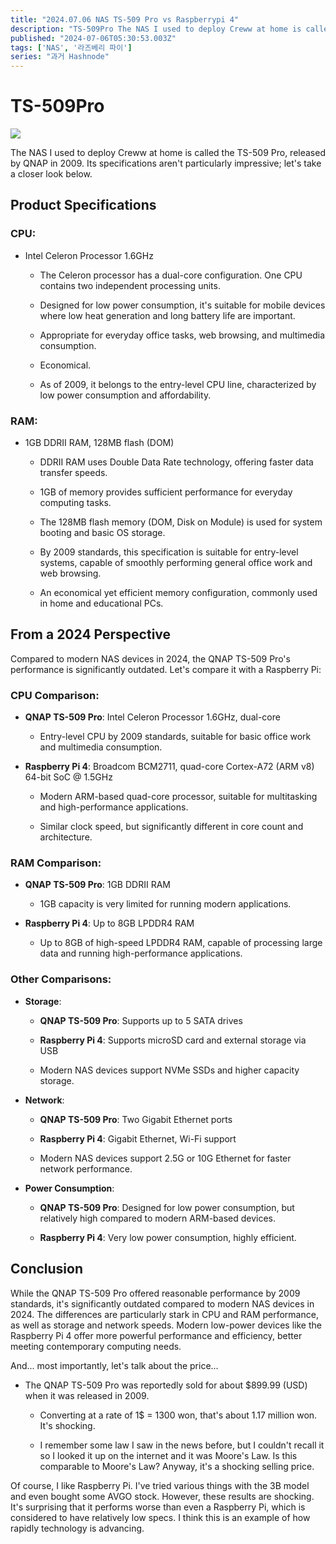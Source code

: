 ```yaml
---
title: "2024.07.06 NAS TS-509 Pro vs Raspberrypi 4"
description: "TS-509Pro The NAS I used to deploy Creww at home is called the TS-509 Pro, released by QNAP in 2009. Its specifications aren't particularly impressive; let's take a closer look below. Product Specifications CPU: Intel Celeron Processor 1.6GHz The ..."
published: "2024-07-06T05:30:53.003Z"
tags: ['NAS', '라즈베리 파이']
series: "과거 Hashnode"
---
```


# TS-509Pro

![](https://cdn.hashnode.com/res/hashnode/image/upload/v1720243645537/b631846e-893e-4eee-b7a6-f973d905ec3f.jpeg)

The NAS I used to deploy Creww at home is called the TS-509 Pro, released by QNAP in 2009. Its specifications aren't particularly impressive; let's take a closer look below.

## Product Specifications

### CPU:

* Intel Celeron Processor 1.6GHz
    
    * The Celeron processor has a dual-core configuration. One CPU contains two independent processing units.
        
    * Designed for low power consumption, it's suitable for mobile devices where low heat generation and long battery life are important.
        
    * Appropriate for everyday office tasks, web browsing, and multimedia consumption.
        
    * Economical.
        
    * As of 2009, it belongs to the entry-level CPU line, characterized by low power consumption and affordability.
        

### RAM:

* 1GB DDRII RAM, 128MB flash (DOM)
    
    * DDRII RAM uses Double Data Rate technology, offering faster data transfer speeds.
        
    * 1GB of memory provides sufficient performance for everyday computing tasks.
        
    * The 128MB flash memory (DOM, Disk on Module) is used for system booting and basic OS storage.
        
    * By 2009 standards, this specification is suitable for entry-level systems, capable of smoothly performing general office work and web browsing.
        
    * An economical yet efficient memory configuration, commonly used in home and educational PCs.
        

## From a 2024 Perspective

Compared to modern NAS devices in 2024, the QNAP TS-509 Pro's performance is significantly outdated. Let's compare it with a Raspberry Pi:

### CPU Comparison:

* **QNAP TS-509 Pro**: Intel Celeron Processor 1.6GHz, dual-core
    
    * Entry-level CPU by 2009 standards, suitable for basic office work and multimedia consumption.
        
* **Raspberry Pi 4**: Broadcom BCM2711, quad-core Cortex-A72 (ARM v8) 64-bit SoC @ 1.5GHz
    
    * Modern ARM-based quad-core processor, suitable for multitasking and high-performance applications.
        
    * Similar clock speed, but significantly different in core count and architecture.
        

### RAM Comparison:

* **QNAP TS-509 Pro**: 1GB DDRII RAM
    
    * 1GB capacity is very limited for running modern applications.
        
* **Raspberry Pi 4**: Up to 8GB LPDDR4 RAM
    
    * Up to 8GB of high-speed LPDDR4 RAM, capable of processing large data and running high-performance applications.
        

### Other Comparisons:

* **Storage**:
    
    * **QNAP TS-509 Pro**: Supports up to 5 SATA drives
        
    * **Raspberry Pi 4**: Supports microSD card and external storage via USB
        
    * Modern NAS devices support NVMe SSDs and higher capacity storage.
        
* **Network**:
    
    * **QNAP TS-509 Pro**: Two Gigabit Ethernet ports
        
    * **Raspberry Pi 4**: Gigabit Ethernet, Wi-Fi support
        
    * Modern NAS devices support 2.5G or 10G Ethernet for faster network performance.
        
* **Power Consumption**:
    
    * **QNAP TS-509 Pro**: Designed for low power consumption, but relatively high compared to modern ARM-based devices.
        
    * **Raspberry Pi 4**: Very low power consumption, highly efficient.
        

## Conclusion

While the QNAP TS-509 Pro offered reasonable performance by 2009 standards, it's significantly outdated compared to modern NAS devices in 2024. The differences are particularly stark in CPU and RAM performance, as well as storage and network speeds. Modern low-power devices like the Raspberry Pi 4 offer more powerful performance and efficiency, better meeting contemporary computing needs.

And... most importantly, let's talk about the price...

* The QNAP TS-509 Pro was reportedly sold for about $899.99 (USD) when it was released in 2009.
    
    * Converting at a rate of 1$ = 1300 won, that's about 1.17 million won. It's shocking.
        
    * I remember some law I saw in the news before, but I couldn't recall it so I looked it up on the internet and it was Moore's Law. Is this comparable to Moore's Law? Anyway, it's a shocking selling price.
        

Of course, I like Raspberry Pi. I've tried various things with the 3B model and even bought some AVGO stock. However, these results are shocking. It's surprising that it performs worse than even a Raspberry Pi, which is considered to have relatively low specs. I think this is an example of how rapidly technology is advancing.